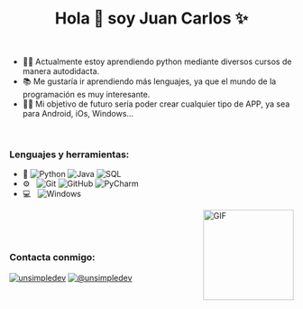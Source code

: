 <h1 align="center">Hola 👋  soy Juan Carlos  ✨ </h1> 

<br>

- 👨‍💻 Actualmente estoy aprendiendo python mediante diversos cursos de manera autodidacta.
- 📚 Me gustaría ir aprendiendo más lenguajes, ya que el mundo de la programación es muy interesante.
- 💪🏼 Mi objetivo de futuro sería poder crear cualquier tipo de APP, ya sea para Android, iOs, Windows...
<br>

<h3 align="left">Lenguajes y herramientas:</h3>

- :space_invader:
  ![Python](https://img.shields.io/badge/Python-14354C?style=for-the-badge&logo=python&logoColor=white)
  ![Java](https://img.shields.io/badge/Java-ED8B00?style=for-the-badge&logo=openjdk&logoColor=white)
  ![SQL](https://img.shields.io/badge/PostgreSQL-316192?style=for-the-badge&logo=postgresql&logoColor=white)
- ⚙️ &nbsp;
  ![Git](https://img.shields.io/badge/Git-F05032?style=for-the-badge&logo=git&logoColor=white)
  ![GitHub](https://img.shields.io/badge/GitHub-100000?style=for-the-badge&logo=github&logoColor=white)
  ![PyCharm](https://img.shields.io/badge/PyCharm-000000.svg?&style=for-the-badge&logo=PyCharm&logoColor=white)
- 💻 &nbsp;
  ![Windows](https://img.shields.io/badge/Windows-0078D6?style=for-the-badge&logo=windows&logoColor=white)

<img align="right" alt="GIF" height="160px" src="https://media.giphy.com/media/Ah3zHH7hvsSB2/giphy.gif" />
<br>
<br>
<br>

<h3 align="left">Contacta conmigo:</h3>
<div align="center">

<p align="left">
<a href="https://www.linkedin.com/in/juan-carlos-quesada-rodr%C3%ADguez/" target="_blank"><img align="center" src="https://img.shields.io/badge/LinkedIn-0077B5?style=for-the-badge&logo=linkedin&logoColor=white" alt="unsimpledev"/></a>
<a href = "mailto:juancarlosquesada26@gmail.com" target="_blank"><img align="center" src="https://img.shields.io/badge/Gmail-D14836?style=for-the-badge&logo=gmail&logoColor=white" alt="@unsimpledev"  /></a>
  </p>
<br>
</div>




